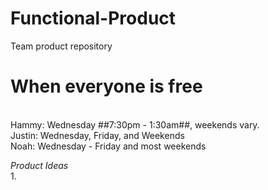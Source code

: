 # Functional-Product
Team product repository

# When everyone is free
<br> Hammy: Wednesday ##7:30pm - 1:30am##, weekends vary.
<br> Justin: Wednesday, Friday, and Weekends
<br> Noah: Wednesday - Friday and most weekends

*Product Ideas* <br>
1. 
